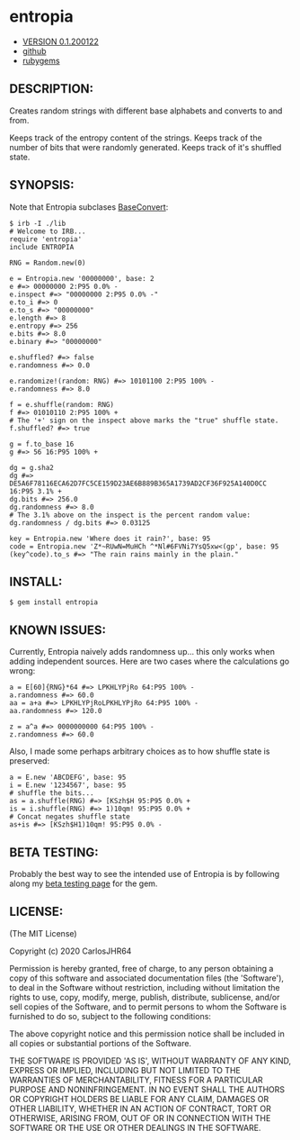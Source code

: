 # entropia

* [VERSION 0.1.200122](https://github.com/carlosjhr64/entropia/releases)
* [github](https://www.github.com/carlosjhr64/entropia)
* [rubygems](https://rubygems.org/gems/entropia)

## DESCRIPTION:

Creates random strings with different base alphabets and
converts to and from.

Keeps track of the entropy content of the strings.
Keeps track of the number of bits that were randomly generated.
Keeps track of it's shuffled state.

## SYNOPSIS:

Note that Entropia subclases [BaseConvert](https://www.github.com/carlosjhr64/base_convert):

    $ irb -I ./lib 
    # Welcome to IRB...
    require 'entropia'
    include ENTROPIA

    RNG = Random.new(0)

    e = Entropia.new '00000000', base: 2
    e #=> 00000000 2:P95 0.0% -
    e.inspect #=> "00000000 2:P95 0.0% -"
    e.to_i #=> 0
    e.to_s #=> "00000000"
    e.length #=> 8
    e.entropy #=> 256
    e.bits #=> 8.0
    e.binary #=> "00000000"

    e.shuffled? #=> false
    e.randomness #=> 0.0

    e.randomize!(random: RNG) #=> 10101100 2:P95 100% -
    e.randomness #=> 8.0

    f = e.shuffle(random: RNG)
    f #=> 01010110 2:P95 100% +
    # The '+' sign on the inspect above marks the "true" shuffle state.
    f.shuffled? #=> true

    g = f.to_base 16
    g #=> 56 16:P95 100% +

    dg = g.sha2
    dg #=> DE5A6F78116ECA62D7FC5CE159D23AE6B889B365A1739AD2CF36F925A140D0CC 16:P95 3.1% +
    dg.bits #=> 256.0
    dg.randomness #=> 8.0
    # The 3.1% above on the inspect is the percent random value:
    dg.randomness / dg.bits #=> 0.03125

    key = Entropia.new 'Where does it rain?', base: 95
    code = Entropia.new 'Z*~RUwN=MuHCh ^*Nl#6FVNi7YsQ5xw<(gp', base: 95
    (key^code).to_s #=> "The rain rains mainly in the plain."

## INSTALL:

    $ gem install entropia

## KNOWN ISSUES:

Currently, Entropia naively adds randomness up...
this only works when adding independent sources.
Here are two cases where the calculations go wrong:

    a = E[60]{RNG}*64 #=> LPKHLYPjRo 64:P95 100% -
    a.randomness #=> 60.0
    aa = a+a #=> LPKHLYPjRoLPKHLYPjRo 64:P95 100% -
    aa.randomness #=> 120.0

    z = a^a #=> 0000000000 64:P95 100% -
    z.randomness #=> 60.0

Also, I made some perhaps arbitrary choices as to how shuffle state is preserved:

    a = E.new 'ABCDEFG', base: 95
    i = E.new '1234567', base: 95
    # shuffle the bits...
    as = a.shuffle(RNG) #=> [KSzh$H 95:P95 0.0% +
    is = i.shuffle(RNG) #=> 1)10qm! 95:P95 0.0% +
    # Concat negates shuffle state
    as+is #=> [KSzh$H1)10qm! 95:P95 0.0% -

## BETA TESTING:

Probably the best way to see the intended use of Entropia
is by following along my [beta testing page](BETA_TESTING.md) for the gem.

## LICENSE:

(The MIT License)

Copyright (c) 2020 CarlosJHR64

Permission is hereby granted, free of charge, to any person obtaining
a copy of this software and associated documentation files (the
'Software'), to deal in the Software without restriction, including
without limitation the rights to use, copy, modify, merge, publish,
distribute, sublicense, and/or sell copies of the Software, and to
permit persons to whom the Software is furnished to do so, subject to
the following conditions:

The above copyright notice and this permission notice shall be
included in all copies or substantial portions of the Software.

THE SOFTWARE IS PROVIDED 'AS IS', WITHOUT WARRANTY OF ANY KIND,
EXPRESS OR IMPLIED, INCLUDING BUT NOT LIMITED TO THE WARRANTIES OF
MERCHANTABILITY, FITNESS FOR A PARTICULAR PURPOSE AND NONINFRINGEMENT.
IN NO EVENT SHALL THE AUTHORS OR COPYRIGHT HOLDERS BE LIABLE FOR ANY
CLAIM, DAMAGES OR OTHER LIABILITY, WHETHER IN AN ACTION OF CONTRACT,
TORT OR OTHERWISE, ARISING FROM, OUT OF OR IN CONNECTION WITH THE
SOFTWARE OR THE USE OR OTHER DEALINGS IN THE SOFTWARE.
